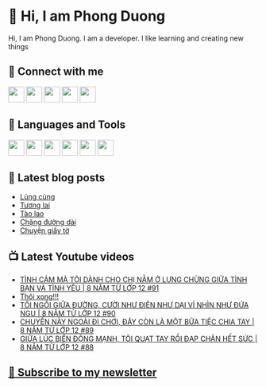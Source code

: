 # 👋 Hi, I am Phong Duong

Hi, I am Phong Duong. I am a developer. I like learning and creating new things

## 🔗 Connect with me
[<img height="32" width="32" src="https://cdn.jsdelivr.net/npm/simple-icons@v3/icons/youtube.svg" />](https://www.youtube.com/channel/UCXykqt3V2-9bYXKWZRcH0rA)
[<img height="32" width="32" src="https://cdn.jsdelivr.net/npm/simple-icons@v3/icons/instagram.svg" />](https://www.instagram.com/phongduonglh)
[<img height="32" width="32" src="https://cdn.jsdelivr.net/npm/simple-icons@v3/icons/twitter.svg" />](https://twitter.com/phongduonglh)
[<img height="32" width="32" src="https://cdn.jsdelivr.net/npm/simple-icons@v3/icons/facebook.svg" />](https://www.facebook.com/phongduonglh)
[<img height="32" width="32" src="https://cdn.jsdelivr.net/npm/simple-icons@v3/icons/linkedin.svg" />](https://www.linkedin.com/in/phongduonglh)

## 🧰 Languages and Tools

[<img height="32" width="32" src="https://cdn.jsdelivr.net/npm/simple-icons@v3/icons/javascript.svg" />](javascript)
[<img height="32" width="32" src="https://cdn.jsdelivr.net/npm/simple-icons@v3/icons/html5.svg" />](html5)
[<img height="32" width="32" src="https://cdn.jsdelivr.net/npm/simple-icons@v3/icons/css3.svg" />](css3)
[<img height="32" width="32" src="https://cdn.jsdelivr.net/npm/simple-icons@v3/icons/node-dot-js.svg" />](nodejs)
[<img height="32" width="32" src="https://cdn.jsdelivr.net/npm/simple-icons@v3/icons/react.svg" />](react)
[<img height="32" width="32" src="https://cdn.jsdelivr.net/npm/simple-icons@v3/icons/vue-dot-js.svg" />](vue)

## 📝 Latest blog posts

<!-- BLOG-POST-LIST:START -->
- [Lủng củng](https://phongduong.dev/blog/2021/08/lung-cung/)
- [Tương lai](https://phongduong.dev/blog/2021/08/tuong-lai/)
- [Tào lao](https://phongduong.dev/blog/2021/07/tao-lao/)
- [Chặng đường dài](https://phongduong.dev/blog/2021/07/chang-duong-dai/)
- [Chuyện giấy tờ](https://phongduong.dev/blog/2021/07/chuyen-giay-to/)
<!-- BLOG-POST-LIST:END -->

## 📺 Latest Youtube videos

<!-- YOUTUBE-VIDEO-LIST:START -->
- [TÌNH CẢM MÀ TÔI DÀNH CHO CHỊ NẰM Ở LƯNG CHỪNG GIỮA TÌNH BẠN VÀ TÌNH YÊU | 8 NĂM TỪ LỚP 12 #91](https://www.youtube.com/watch?v=qjPSXXpSSQY)
- [Thôi xong!!!](https://www.youtube.com/watch?v=a0d2JyWc08w)
- [TÔI NGỒI GIỮA ĐƯỜNG, CƯỜI NHƯ ĐIÊN NHƯ DẠI VÌ NHÌN NHƯ ĐỨA NGU | 8 NĂM TỪ LỚP 12 #90](https://www.youtube.com/watch?v=pGBYMp1DJnk)
- [CHUYẾN NÀY NGOÀI ĐI CHƠI, ĐÂY CÒN LÀ MỘT BỮA TIỆC CHIA TAY | 8 NĂM TỪ LỚP 12 #89](https://www.youtube.com/watch?v=xJfsMR5hKjE)
- [GIỮA LÚC BIỂN ĐỘNG MẠNH, TÔI QUẠT TAY RỒI ĐẠP CHÂN HẾT SỨC | 8 NĂM TỪ LỚP 12 #88](https://www.youtube.com/watch?v=voha4APqnmE)
<!-- YOUTUBE-VIDEO-LIST:END -->

## [💌 Subscribe to my newsletter](https://koogio.substack.com/)
